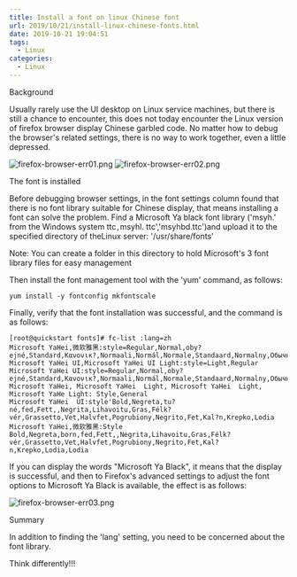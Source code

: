 ```yaml
---
title: Install a font on linux Chinese font
url: 2019/10/21/install-linux-chinese-fonts.html
date: 2019-10-21 19:04:51
tags:
  - Linux
categories:
  - Linux
---
```


Background

Usually rarely use the UI desktop on Linux  service machines, but there is still a chance to encounter, this does not today encounter the Linux version of firefox browser display Chinese garbled code. No matter how to debug the browser's related settings, there is no way to work together, even a little depressed. 

![firefox-browser-err01.png](http://siteimgs.lisenhui.cn/2019/10-31-firefox-browser-err01.png)
![firefox-browser-err02.png](http://siteimgs.lisenhui.cn/2019/10-31-firefox-browser-err02.png)

<!--more-->

The font is installed

Before debugging browser settings, in the font settings column found that there is no font library suitable for Chinese display, that means installing a font can solve the problem. Find a Microsoft Ya black font library ('msyh.' from the Windows system ttc`,`msyhl. ttc','msyhbd.ttc')and upload it to the specified directory of theLinux server: '/usr/share/fonts' 

Note: You can create a folder in  this directory to hold Microsoft's 3 font library files for easy management

Then install the font management tool with the 'yum' command, as follows:

```shell
yum install -y fontconfig mkfontscale
```

Finally, verify that the font installation was successful, and the command is as follows:

```shell
[root@quickstart fonts]# fc-list :lang=zh
Microsoft YaHei,微软雅黑:style=Regular,Normal,oby?ejné,Standard,Κανονικ?,Normaali,Normál,Normale,Standaard,Normalny,Обычный,Normálne,Navadno,Arrunta
Microsoft YaHei UI,Microsoft YaHei UI Light:style=Light,Regular
Microsoft YaHei UI:style=Regular,Normal,oby?ejné,Standard,Κανονικ?,Normaali,Normál,Normale,Standaard,Normalny,Обычный,Normálne,Navadno,Arrunta
Microsoft YaHei, Microsoft YaHei  Light, Microsoft YaHei  Light, Microsoft YaHe Light: Style,General
Microsoft YaHei  UI:style'Bold,Negreta,tu?né,fed,Fett,,Negrita,Lihavoitu,Gras,Félk?vér,Grassetto,Vet,Halvfet,Pogrubiony,Negrito,Fet,Kal?n,Krepko,Lodia
Microsoft YaHei,微软雅黑:Style Bold,Negreta,born,fed,Fett,,Negrita,Lihavoitu,Gras,Félk?vér,Grassetto,Vet,Halvfet,Pogrubiony,Negrito,Fet,Kal?n,Krepko,Lodia,Lodia 
```

If you can display the words "Microsoft Ya Black", it means that the display is successful, and then to Firefox's advanced settings to adjust  the font options to Microsoft Ya Black is available, the effect is as follows:

![firefox-browser-err03.png](http://siteimgs.lisenhui.cn/2019/10-31-firefox-browser-err03.png)


Summary

In addition to finding the 'lang' setting, you need to be concerned about the font library. 

Think differently!!!